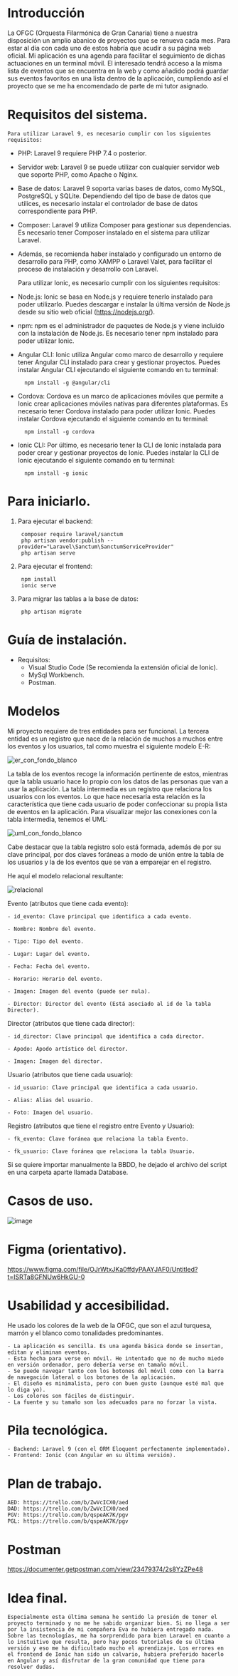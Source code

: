 # Introducción

La OFGC (Orquesta Filarmónica de Gran Canaria) tiene a nuestra disposición un amplio abanico de proyectos que se renueva cada mes. Para estar al día con cada uno de estos habría que acudir a su página web oficial. Mi aplicación es una agenda para facilitar el seguimiento de dichas actuaciones en un terminal móvil. El interesado tendrá acceso a la misma lista de eventos que se encuentra en la web y como añadido podrá guardar sus eventos favoritos en una lista dentro de la aplicación, cumpliendo así el proyecto que se me ha encomendado de parte de mi tutor asignado.

# Requisitos del sistema.

	Para utilizar Laravel 9, es necesario cumplir con los siguientes requisitos:

- PHP: Laravel 9 requiere PHP 7.4 o posterior.
- Servidor web: Laravel 9 se puede utilizar con cualquier servidor web que soporte PHP, como Apache o Nginx.
- Base de datos: Laravel 9 soporta varias bases de datos, como MySQL, PostgreSQL y SQLite. Dependiendo del tipo de base de datos que utilices, es necesario instalar el controlador de base de datos correspondiente para PHP.
- Composer: Laravel 9 utiliza Composer para gestionar sus dependencias. Es necesario tener Composer instalado en el sistema para utilizar Laravel.
- Además, se recomienda haber instalado y configurado un entorno de desarrollo para PHP, como XAMPP o Laravel Valet, para facilitar el proceso de instalación y desarrollo con Laravel.

	Para utilizar Ionic, es necesario cumplir con los siguientes requisitos:

- Node.js: Ionic se basa en Node.js y requiere tenerlo instalado para poder utilizarlo. Puedes descargar e instalar la última versión de Node.js desde su sitio web oficial (https://nodejs.org/).

- npm: npm es el administrador de paquetes de Node.js y viene incluido con la instalación de Node.js. Es necesario tener npm instalado para poder utilizar Ionic.

- Angular CLI: Ionic utiliza Angular como marco de desarrollo y requiere tener Angular CLI instalado para crear y gestionar proyectos. Puedes instalar Angular CLI ejecutando el siguiente comando en tu terminal:

		npm install -g @angular/cli
		
- Cordova: Cordova es un marco de aplicaciones móviles que permite a Ionic crear aplicaciones móviles nativas para diferentes plataformas. Es necesario tener Cordova instalado para poder utilizar Ionic. Puedes instalar Cordova ejecutando el siguiente comando en tu terminal:

		npm install -g cordova

- Ionic CLI: Por último, es necesario tener la CLI de Ionic instalada para poder crear y gestionar proyectos de Ionic. Puedes instalar la CLI de Ionic ejecutando el siguiente comando en tu terminal:

		npm install -g ionic

# Para iniciarlo.
		
1. Para ejecutar el backend:

		composer require laravel/sanctum
		php artisan vendor:publish --provider="Laravel\Sanctum\SanctumServiceProvider"
		php artisan serve
		
2. Para ejecutar el frontend:
	
		npm install
		ionic serve
		
3. Para migrar las tablas a la base de datos:
	
		php artisan migrate
		
# Guía de instalación.

- Requisitos:
	- Visual Studio Code (Se recomienda la extensión oficial de Ionic).
	- MySql Workbench.
	- Postman.

# Modelos

Mi proyecto requiere de tres entidades para ser funcional. La tercera entidad es un registro que nace de la relación de muchos a muchos entre los eventos y los usuarios, tal como muestra el siguiente modelo E-R:

![er_con_fondo_blanco](https://user-images.githubusercontent.com/96262947/207350862-44aceae5-dc2c-4e75-b019-f146aed90240.png)

La tabla de los eventos recoge la información pertinente de estos, mientras que la tabla usuario hace lo propio con los datos de las personas que van a usar la aplicación. La tabla intermedia es un registro que relaciona los usuarios con los eventos. Lo que hace necesaria esta relación es la característica que tiene cada usuario de poder confeccionar su propia lista de eventos en la aplicación.
        Para visualizar mejor las conexiones con la tabla intermedia, tenemos el UML:

![uml_con_fondo_blanco](https://user-images.githubusercontent.com/96262947/207351645-f05f5a22-6b99-47cb-bf71-bdf27469ca3c.png)

Cabe destacar que la tabla registro solo está formada, además de por su clave principal, por dos claves foráneas a modo de unión entre la tabla de los usuarios y la de los eventos que se van a emparejar en el registro.

He aquí el modelo relacional resultante:

![relacional](https://user-images.githubusercontent.com/96262947/207352342-43a56183-c293-43c2-a3a5-649cd57ae9ab.png)

Evento (atributos que tiene cada evento):

	- id_evento: Clave principal que identifica a cada evento.

	- Nombre: Nombre del evento.

	- Tipo: Tipo del evento.

	- Lugar: Lugar del evento.

	- Fecha: Fecha del evento.

	- Horario: Horario del evento.

	- Imagen: Imagen del evento (puede ser nula).
	
	- Director: Director del evento (Está asociado al id de la tabla Director).

Director (atributos que tiene cada director):

	- id_director: Clave principal que identifica a cada director.

	- Apodo: Apodo artístico del director.

	- Imagen: Imagen del director.
	
Usuario (atributos que tiene cada usuario):

	- id_usuario: Clave principal que identifica a cada usuario.

	- Alias: Alias del usuario.

	- Foto: Imagen del usuario.
	
Registro (atributos que tiene el registro entre Evento y Usuario):

	- fk_evento: Clave foránea que relaciona la tabla Evento.
	
	- fk_usuario: Clave foránea que relaciona la tabla Usuario.

Si se quiere importar manualmente la BBDD, he dejado el archivo del script en una carpeta aparte llamada Database.

# Casos de uso.

![image](https://user-images.githubusercontent.com/96262947/207384578-eb77c5c3-138a-4480-9a76-996da03c160c.png)

# Figma (orientativo).

https://www.figma.com/file/OJrWtxJKa0ffdyPAAYJAF0/Untitled?t=ISRTa8GFNUw6HkGU-0

# Usabilidad y accesibilidad.

He usado los colores de la web de la OFGC, que son el azul turquesa, marrón y el blanco como tonalidades predominantes.

	- La aplicación es sencilla. Es una agenda básica donde se insertan, editan y eliminan eventos.
	- Esta hecha para verse en móvil. He intentado que no de mucho miedo en versión ordenador, pero debería verse en tamaño móvil.
	- Se puede navegar tanto con los botones del móvil como con la barra de navegación lateral o los botones de la aplicación.
	- El diseño es minimalista, pero con buen gusto (aunque esté mal que lo diga yo).
	- Los colores son fáciles de distinguir.
	- La fuente y su tamaño son los adecuados para no forzar la vista.
	
# Pila tecnológica.

	- Backend: Laravel 9 (con el ORM Eloquent perfectamente implementado).
	- Frontend: Ionic (con Angular en su última versión).
	
# Plan de trabajo.

	AED: https://trello.com/b/ZwVcICX0/aed
	DAD: https://trello.com/b/ZwVcICX0/aed
	PGV: https://trello.com/b/qspeAK7K/pgv
	PGL: https://trello.com/b/qspeAK7K/pgv

# Postman

https://documenter.getpostman.com/view/23479374/2s8YzZPe48
	
# Idea final.

	Especialmente esta última semana he sentido la presión de tener el proyecto terminado y no me he sabido organizar bien. Si no llega a ser por la insistencia de mi compañera Eva no hubiera entregado nada. Sobre las tecnologías, me ha sorprendido para bien Laravel en cuanto a lo instuitivo que resulta, pero hay pocos tutoriales de su última versión y eso me ha dificultado mucho el aprendizaje. Los errores en el frontend de Ionic han sido un calvario, hubiera preferido hacerlo en Angular y así disfrutar de la gran comunidad que tiene para resolver dudas.






